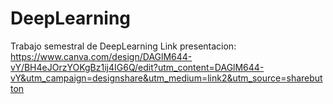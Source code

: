 # DeepLearning
Trabajo semestral de DeepLearning
Link presentacion: https://www.canva.com/design/DAGlM644-vY/BH4eJOrzYOKgBz1ij4IG6Q/edit?utm_content=DAGlM644-vY&utm_campaign=designshare&utm_medium=link2&utm_source=sharebutton
